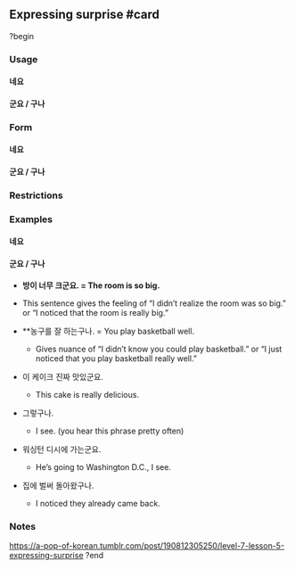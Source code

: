 ## Expressing surprise #card
?begin
### Usage
#### 네요
#### 군요 / 구나
### Form
#### 네요
#### 군요 / 구나
### Restrictions
### Examples
#### 네요
#### 군요 / 구나
- **방이 너무 크군요. = The room is so big.**

- This sentence gives the feeling of “I didn’t realize the room was so big.” or “I noticed that the room is really big.”

- **농구를 잘 하는구나. = You play basketball well.
	- Gives nuance of “I didn’t know you could play basketball.” or “I just noticed that you play basketball really well.”
- 이 케이크 진짜 맛있군요. 
	- This cake is really delicious.
- 그렇구나.
	- I see. (you hear this phrase pretty often)
- 워싱턴 디시에 가는군요. 
	- He’s going to Washington D.C., I see.
- 집에 벌써 돌아왔구나.
	- I noticed they already came back.
### Notes
https://a-pop-of-korean.tumblr.com/post/190812305250/level-7-lesson-5-expressing-surprise
?end
